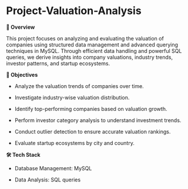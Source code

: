 # Project-Valuation-Analysis


**📌 Overview**

This project focuses on analyzing and evaluating the valuation of companies using structured data management and advanced querying techniques in MySQL. Through efficient data handling and powerful SQL queries, we derive insights into company valuations, industry trends, investor patterns, and startup ecosystems.

**🎯 Objectives**

- Analyze the valuation trends of companies over time.
  
- Investigate industry-wise valuation distribution.
  
- Identify top-performing companies based on valuation growth.
  
- Perform investor category analysis to understand investment trends.
  
- Conduct outlier detection to ensure accurate valuation rankings.
  
- Evaluate startup ecosystems by city and country.

**🛠️ Tech Stack**

- Database Management: MySQL

- Data Analysis: SQL queries



